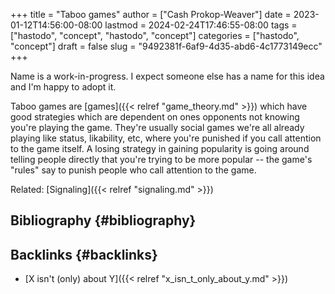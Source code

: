 +++
title = "Taboo games"
author = ["Cash Prokop-Weaver"]
date = 2023-01-12T14:56:00-08:00
lastmod = 2024-02-24T17:46:55-08:00
tags = ["hastodo", "concept", "hastodo", "concept"]
categories = ["hastodo", "concept"]
draft = false
slug = "9492381f-6af9-4d35-abd6-4c1773149ecc"
+++

Name is a work-in-progress. I expect someone else has a name for this idea and I'm happy to adopt it.

Taboo games are [games]({{< relref "game_theory.md" >}}) which have good strategies which are dependent on ones opponents not knowing you're playing the game. They're usually social games we're all already playing like status, likability, etc, where you're punished if you call attention to the game itself. A losing strategy in gaining popularity is going around telling people directly that you're trying to be more popular -- the game's "rules" say to punish people who call attention to the game.

Related: [Signaling]({{< relref "signaling.md" >}})


## Bibliography {#bibliography}

<style>.csl-entry{text-indent: -1.5em; margin-left: 1.5em;}</style><div class="csl-bib-body">
</div>


## Backlinks {#backlinks}

-   [X isn't (only) about Y]({{< relref "x_isn_t_only_about_y.md" >}})
